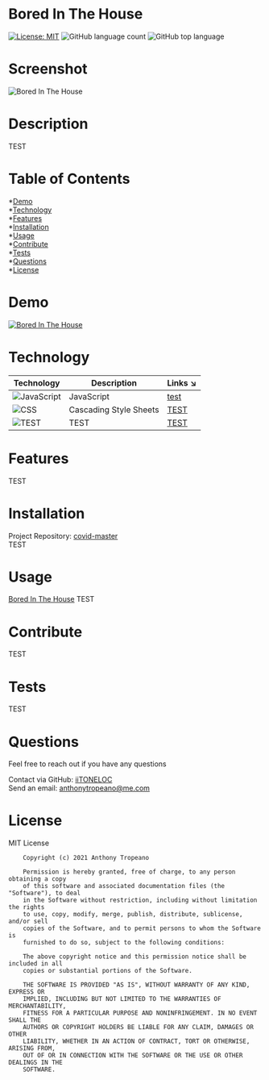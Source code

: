
# Bored In The House  
[![License: MIT](https://img.shields.io/badge/License-MIT-yellow.svg)](https://opensource.org/licenses/MIT) ![GitHub language count](https://img.shields.io/github/languages/count/iiTONELOC/covid-master?style=flat-square) ![GitHub top language](https://img.shields.io/github/languages/top/iiTONELOC/covid-master?style=flat-square)

# Screenshot
![Bored In The House]( )

# Description
TEST

# Table of Contents
*[Demo](#demo)  
*[Technology](#technology)  
*[Features](#features)  
*[Installation](#installation)  
*[Usage](#usage)  
*[Contribute](#contribute)  
*[Tests](#tests)  
*[Questions](#questions)  
*[License](#license)

# Demo
[![Bored In The House]( )]( )

# Technology 
| Technology | Description                        |Links ↘️ |
| ---------- | -----------------------------------| ------|  
| ![JavaScript](https://shields.io/static/v1?label=JavaScript&message=50%&color=orange&style=flat-square) | JavaScript | [test](test) |
| ![CSS](https://shields.io/static/v1?label=CSS&message=50&color=rebeccapurple&style=flat-square) | Cascading Style Sheets | [TEST](TEST) |
| ![TEST](https://shields.io/static/v1?label=TEST&message=TEST&color=yellow&style=flat-square) | TEST | [TEST](TEST) |

# Features
TEST

# Installation  
Project Repository: [covid-master](https://github.com/iiTONELOC/covid-master)  
TEST 

# Usage
[Bored In The House](https://github.io/iitoneloc/covid-master)
TEST

# Contribute 
TEST

# Tests
TEST

# Questions
Feel free to reach out if you have any questions

Contact via GitHub: [iiTONELOC](https://github.com/iiTONELOC)  
Send an email: [anthonytropeano@me.com](mailto:anthonytropeano@me.com)

# License
MIT License

        Copyright (c) 2021 Anthony Tropeano
        
        Permission is hereby granted, free of charge, to any person obtaining a copy
        of this software and associated documentation files (the "Software"), to deal
        in the Software without restriction, including without limitation the rights
        to use, copy, modify, merge, publish, distribute, sublicense, and/or sell
        copies of the Software, and to permit persons to whom the Software is
        furnished to do so, subject to the following conditions:
        
        The above copyright notice and this permission notice shall be included in all
        copies or substantial portions of the Software.
        
        THE SOFTWARE IS PROVIDED "AS IS", WITHOUT WARRANTY OF ANY KIND, EXPRESS OR
        IMPLIED, INCLUDING BUT NOT LIMITED TO THE WARRANTIES OF MERCHANTABILITY,
        FITNESS FOR A PARTICULAR PURPOSE AND NONINFRINGEMENT. IN NO EVENT SHALL THE
        AUTHORS OR COPYRIGHT HOLDERS BE LIABLE FOR ANY CLAIM, DAMAGES OR OTHER
        LIABILITY, WHETHER IN AN ACTION OF CONTRACT, TORT OR OTHERWISE, ARISING FROM,
        OUT OF OR IN CONNECTION WITH THE SOFTWARE OR THE USE OR OTHER DEALINGS IN THE
        SOFTWARE.
        
